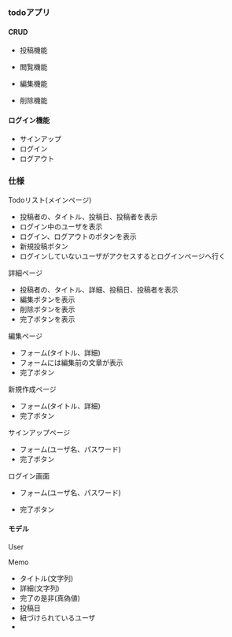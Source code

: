 ### todoアプリ

#### CRUD

- 投稿機能

- 閲覧機能

- 編集機能

- 削除機能

#### ログイン機能

- サインアップ
- ログイン
- ログアウト





### 仕様

Todoリスト(メインページ)

- 投稿者の、タイトル、投稿日、投稿者を表示
- ログイン中のユーザを表示
- ログイン、ログアウトのボタンを表示
- 新規投稿ボタン
- ログインしていないユーザがアクセスするとログインページへ行く

詳細ページ

- 投稿者の、タイトル、詳細、投稿日、投稿者を表示
- 編集ボタンを表示
- 削除ボタンを表示
- 完了ボタンを表示

編集ページ

- フォーム(タイトル、詳細)
- フォームには編集前の文章が表示
- 完了ボタン

新規作成ページ

- フォーム(タイトル、詳細)
- 完了ボタン

サインアップページ

- フォーム(ユーザ名、パスワード)
- 完了ボタン

ログイン画面

- フォーム(ユーザ名、パスワード)

- 完了ボタン



#### モデル

User

Memo

- タイトル(文字列)
- 詳細(文字列)
- 完了の是非(真偽値)
- 投稿日
- 紐づけられているユーザ
- 